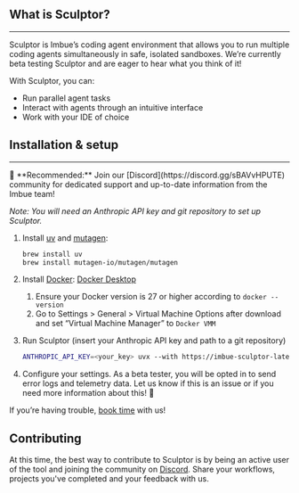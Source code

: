 ## What is Sculptor?

---

Sculptor is Imbue’s coding agent environment that allows you to run multiple coding agents simultaneously in safe,
isolated sandboxes. We’re currently beta testing Sculptor and are eager to hear what you think of it!

With Sculptor, you can:

- Run parallel agent tasks
- Interact with agents through an intuitive interface
- Work with your IDE of choice


## Installation & setup

---

<aside> 📣 **Recommended:** Join our [Discord](https://discord.gg/sBAVvHPUTE) community for dedicated support and up-to-date information from the Imbue team! </aside>

*Note: You will need an Anthropic API key and git repository to set up Sculptor.*

1. Install [uv](https://docs.astral.sh/uv/getting-started/installation/) and [mutagen](https://mutagen.io/documentation/introduction/installation/):

    ```bash
    brew install uv
    brew install mutagen-io/mutagen/mutagen
    ```

2. Install [Docker](https://www.docker.com/get-started/): [Docker Desktop](https://docs.docker.com/desktop/setup/install/mac-install/)
    1. Ensure your Docker version is 27 or higher according to `docker --version`
    2. Go to Settings > General > Virtual Machine Options after download and set “Virtual Machine Manager” to `Docker VMM`

3. Run Sculptor (insert your Anthropic API key and path to a git repository)

    ```bash
    ANTHROPIC_API_KEY=<your_key> uvx --with https://imbue-sculptor-latest.s3.us-west-2.amazonaws.com/sculptor.tar.gz --refresh sculptor <absolute_path_to_repo>
    ```

4. Configure your settings. As a beta tester, you will be opted in to send error logs and telemetry data. Let us know if this is an issue or if you need more information about this! 🙏

If you’re having trouble, [book time](https://calendly.com/nicseo/sculptor-chat) with us!


## Contributing

At this time, the best way to contribute to Sculptor is by being an active user of the tool and joining the community on [Discord](https://discord.gg/sBAVvHPUTE). Share your workflows, projects you've completed and your feedback with us.
